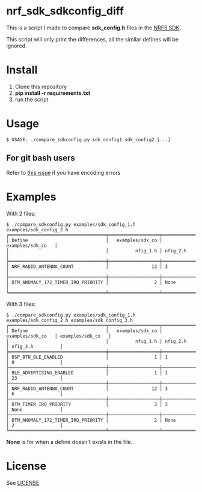 # nrf_sdk_sdkconfig_diff

This is a script I made to compare **sdk_config.h** files in the [NRF5 SDK](https://www.nordicsemi.com/Products/Development-software/nrf5-sdk).

This script will only print the differences, all the similar defines will be ignored.

# Install

1. Clone this repository
2. **pip install -r requirements.txt**
3. run the script

# Usage

```
$ USAGE: ./compare_sdkconfig.py sdk_config1 sdk_config2 [...]
```

## For git bash users

Refer to [this issue](https://github.com/Yohannfra/nrf_sdk_sdkconfig_diff/issues/1) if you have encoding errors

# Examples

With 2 files:

```
$ ./compare_sdkconfig.py examples/sdk_config_1.h examples/sdk_config_2.h
╒════════════════════════════════════╤═══════════════════╤═══════════════════╕
│ Define                             │   examples/sdk_co │ examples/sdk_co   │
│                                    │          nfig_1.h │ nfig_2.h          │
╞════════════════════════════════════╪═══════════════════╪═══════════════════╡
│ NRF_RADIO_ANTENNA_COUNT            │                12 │ 3                 │
├────────────────────────────────────┼───────────────────┼───────────────────┤
│ DTM_ANOMALY_172_TIMER_IRQ_PRIORITY │                 2 │ None              │
╘════════════════════════════════════╧═══════════════════╧═══════════════════╛
```

With 3 files:
```
$ ./compare_sdkconfig.py examples/sdk_config_1.h examples/sdk_config_2.h examples/sdk_config_3.h
╒════════════════════════════════════╤═══════════════════╤═══════════════════╤═══════════════════╕
│ Define                             │   examples/sdk_co │ examples/sdk_co   │ examples/sdk_co   │
│                                    │          nfig_1.h │ nfig_2.h          │ nfig_3.h          │
╞════════════════════════════════════╪═══════════════════╪═══════════════════╪═══════════════════╡
│ BSP_BTN_BLE_ENABLED                │                 1 │ 1                 │ 0                 │
├────────────────────────────────────┼───────────────────┼───────────────────┼───────────────────┤
│ BLE_ADVERTISING_ENABLED            │                 1 │ 1                 │ 23                │
├────────────────────────────────────┼───────────────────┼───────────────────┼───────────────────┤
│ NRF_RADIO_ANTENNA_COUNT            │                12 │ 3                 │ 6                 │
├────────────────────────────────────┼───────────────────┼───────────────────┼───────────────────┤
│ DTM_TIMER_IRQ_PRIORITY             │                 3 │ 3                 │ None              │
├────────────────────────────────────┼───────────────────┼───────────────────┼───────────────────┤
│ DTM_ANOMALY_172_TIMER_IRQ_PRIORITY │                 2 │ None              │ 2                 │
╘════════════════════════════════════╧═══════════════════╧═══════════════════╧═══════════════════╛
```

**None** is for when a define doesn't exists in the file.

# License

See [LICENSE](./LICENSE)

